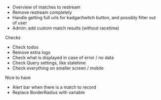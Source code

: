 - Overview of matches to restream
- Remove restream completely
- Handle getting full urls for kadgar/twitch button, and possibly filter out of user
- Admin: add custom match results (without racetime)

Checks

- Check todos
- Remove extra logs
- Check what is displayed in case of error / no data
- Check Query settings, like staletime
- Check everything on smaller screen / mobile

Nice to have

- Alert bar when there is a match to record
- Replace BorderRadius with variable